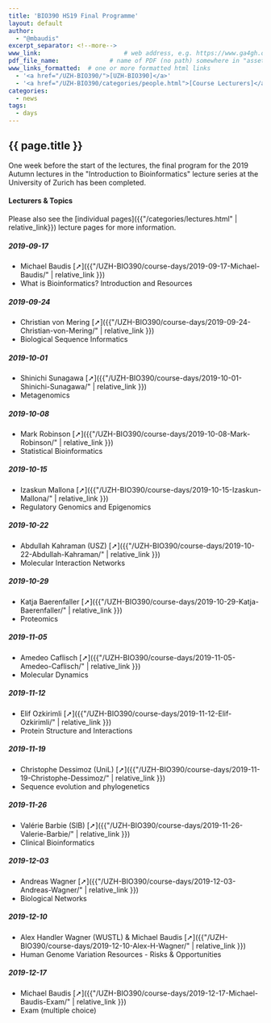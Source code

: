 ```yaml
---
title: 'BIO390 HS19 Final Programme'
layout: default
author:
  - "@mbaudis"
excerpt_separator: <!--more-->
www_link: 						# web address, e.g. https://www.ga4gh.org; auto-linked
pdf_file_name: 				# name of PDF (no path) somewhere in "assets"; auto-linked
www_links_formatted:  # one or more formatted html links
  - '<a href="/UZH-BIO390/">[UZH-BIO390]</a>'
  - '<a href="/UZH-BIO390/categories/people.html">[Course Lecturers]</a>'
categories:
  - news
tags:
  - days
---
```


## {{ page.title }}

One week before the start of the lectures, the final program for the 2019 Autumn lectures in the "Introduction to Bioinformatics" lecture series at the University of Zurich has been completed.

<!--more-->

#### Lecturers & Topics

Please also see the [individual pages]({{"/categories/lectures.html" | relative_link}}) lecture pages for more information.


##### 2019-09-17
* Michael Baudis [➚]({{"/UZH-BIO390/course-days/2019-09-17-Michael-Baudis/" | relative_link }})
* What is Bioinformatics? Introduction and Resources

##### 2019-09-24
* Christian von Mering [➚]({{"/UZH-BIO390/course-days/2019-09-24-Christian-von-Mering/" | relative_link }})
* Biological Sequence Informatics

##### 2019-10-01
* Shinichi Sunagawa [➚]({{"/UZH-BIO390/course-days/2019-10-01-Shinichi-Sunagawa/" | relative_link }})
* Metagenomics

##### 2019-10-08
* Mark Robinson [➚]({{"/UZH-BIO390/course-days/2019-10-08-Mark-Robinson/" | relative_link }})
* Statistical Bioinformatics

##### 2019-10-15
* Izaskun Mallona [➚]({{"/UZH-BIO390/course-days/2019-10-15-Izaskun-Mallona/" | relative_link }})
* Regulatory Genomics and Epigenomics

##### 2019-10-22
* Abdullah Kahraman (USZ) [➚]({{"/UZH-BIO390/course-days/2019-10-22-Abdullah-Kahraman/" | relative_link }})
* Molecular Interaction Networks

##### 2019-10-29
* Katja Baerenfaller [➚]({{"/UZH-BIO390/course-days/2019-10-29-Katja-Baerenfaller/" | relative_link }})
* Proteomics

##### 2019-11-05
* Amedeo Caflisch [➚]({{"/UZH-BIO390/course-days/2019-11-05-Amedeo-Caflisch/" | relative_link }})
* Molecular Dynamics

##### 2019-11-12
* Elif Ozkirimli [➚]({{"/UZH-BIO390/course-days/2019-11-12-Elif-Ozkirimli/" | relative_link }})
* Protein Structure and Interactions

##### 2019-11-19
* Christophe Dessimoz (UniL) [➚]({{"/UZH-BIO390/course-days/2019-11-19-Christophe-Dessimoz/" | relative_link }})
* Sequence evolution and phylogenetics

##### 2019-11-26
* Valérie Barbie (SIB) [➚]({{"/UZH-BIO390/course-days/2019-11-26-Valerie-Barbie/" | relative_link }})
* Clinical Bioinformatics

##### 2019-12-03
* Andreas Wagner [➚]({{"/UZH-BIO390/course-days/2019-12-03-Andreas-Wagner/" | relative_link }})
* Biological Networks

##### 2019-12-10
* Alex Handler Wagner (WUSTL) & Michael Baudis [➚]({{"/UZH-BIO390/course-days/2019-12-10-Alex-H-Wagner/" | relative_link }})
* Human Genome Variation Resources - Risks & Opportunities

##### 2019-12-17
* Michael Baudis [➚]({{"/UZH-BIO390/course-days/2019-12-17-Michael-Baudis-Exam/" | relative_link }})
* Exam (multiple choice)
